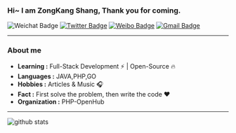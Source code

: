 ### Hi~ I am ZongKang Shang, Thank you for coming.

![Weichat Badge](https://img.shields.io/badge/-dszkng-58CC02?style=flat-square&logo=wechat&logoColor=white&link=https://twitter.com/dszkng) 
[![Twitter Badge](https://img.shields.io/badge/-dszkng-1ca0f1?style=flat-square&logo=twitter&logoColor=white&link=https://twitter.com/dszkng)](https://twitter.com/ningzelin) 
[![Weibo Badge](https://img.shields.io/badge/-shangzongkang-FFCC22?style=flat-square&logo=sina-weibo&logoColor=white&link=https://weibo.com/u/shangzongkang)](https://weibo.com/274722003)
[![Gmail Badge](https://img.shields.io/badge/-shangzongkang@gmail.com-c14438?style=flat-square&logo=Gmail&logoColor=white&link=mailto:shangzongkang@gmail.com)](mailto:shangzongkang@gmail.com)

---

### About me

-  **Learning :** Full-Stack Development :zap: | Open-Source :fire:	
-  **Languages :** JAVA,PHP,GO
-  **Hobbies :** Articles & Music :headphones:
-  **Fact :** First solve the problem, then write the code :heart: 
-  **Organization :** PHP-OpenHub

---

![github stats](https://github-readme-stats.vercel.app/api?username=shangzongkang&show_icons=true)
